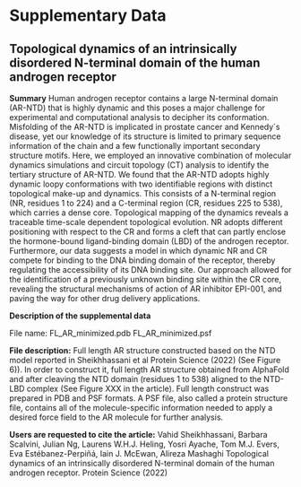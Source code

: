 # Supplementary Data

## Topological dynamics of an intrinsically disordered N-terminal domain of the human androgen receptor

**Summary**
Human androgen receptor contains a large N-terminal domain (AR-NTD) that is highly dynamic and this poses a major challenge for experimental and computational 
analysis to decipher its conformation. Misfolding of the AR-NTD is implicated in prostate cancer and Kennedy´s disease, yet our knowledge of its structure is 
limited to primary sequence information of the chain and a few functionally important secondary structure motifs. Here, we employed an innovative combination of
molecular dynamics simulations and circuit topology (CT) analysis to identify the tertiary structure of AR-NTD. We found that the AR-NTD adopts highly dynamic 
loopy conformations with two identifiable regions with distinct topological make-up and dynamics. This consists of a N-terminal region (NR, residues 1 to 224)
and a C-terminal region (CR, residues 225 to 538), which carries a dense core. Topological mapping of the dynamics reveals a traceable time-scale dependent 
topological evolution. NR adopts different positioning with respect to the CR and forms a cleft that can partly enclose the hormone-bound ligand-binding domain
(LBD) of the androgen receptor. Furthermore, our data suggests a model in which dynamic NR and CR compete for binding to the DNA binding domain of the receptor,
thereby regulating the accessibility of its DNA binding site. Our approach allowed for the identification of a previously unknown binding site within the CR core,
revealing the structural mechanisms of action of AR inhibitor EPI-001, and paving the way for other drug delivery applications.

**Description of the supplemental data**

File name: 
FL_AR_minimized.pdb
FL_AR_minimized.psf

**File description:**
Full length AR structure constructed based on the NTD model reported in Sheikhhassani et al Protein Science (2022) (See Figure 6)). In order to construct it, full
length AR structure obtained from AlphaFold and after cleaving the NTD domain (residues 1 to 538) aligned to the NTD-LBD complex (See Figure XXX in the article). 
Full length construct was prepared in PDB and PSF formats. A PSF file, also called a protein structure file, contains all of the molecule-specific information needed
to apply a desired force field to the AR molecule for further analysis. 

**Users are requested to cite the article:**
Vahid Sheikhhassani, Barbara Scalvini, Julian Ng, Laurens W.H.J. Heling, Yosri Ayache, Tom M.J. Evers, Eva Estébanez-Perpiñá, Iain J. McEwan, Alireza Mashaghi
Topological dynamics of an intrinsically disordered N-terminal domain of the human androgen receptor. Protein Science (2022)
